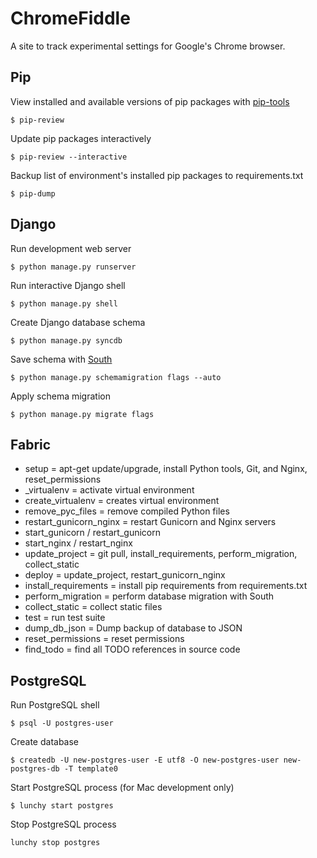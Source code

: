 # ChromeFiddle

A site to track experimental settings for Google's Chrome browser.

## Pip

View installed and available versions of pip packages with [pip-tools](https://github.com/nvie/pip-tools)
```
$ pip-review
```

Update pip packages interactively
```
$ pip-review --interactive
```

Backup list of environment's installed pip packages to requirements.txt
```
$ pip-dump
```

## Django

Run development web server
```
$ python manage.py runserver
```

Run interactive Django shell
```
$ python manage.py shell
```

Create Django database schema
```
$ python manage.py syncdb
```

Save schema with [South](http://south.aeracode.org/)
```
$ python manage.py schemamigration flags --auto
```

Apply schema migration
```
$ python manage.py migrate flags
```

## Fabric

+ setup = apt-get update/upgrade, install Python tools, Git, and Nginx, reset_permissions
+ _virtualenv = activate virtual environment
+ create_virtualenv = creates virtual environment
+ remove_pyc_files = remove compiled Python files
+ restart_gunicorn_nginx = restart Gunicorn and Nginx servers
+ start_gunicorn / restart_gunicorn
+ start_nginx / restart_nginx
+ update_project = git pull, install_requirements, perform_migration, collect_static
+ deploy = update_project, restart_gunicorn_nginx
+ install_requirements = install pip requirements from requirements.txt
+ perform_migration = perform database migration with South
+ collect_static = collect static files
+ test = run test suite
+ dump_db_json = Dump backup of database to JSON
+ reset_permissions = reset permissions
+ find_todo = find all TODO references in source code

## PostgreSQL

Run PostgreSQL shell
```
$ psql -U postgres-user
```

Create database
```
$ createdb -U new-postgres-user -E utf8 -O new-postgres-user new-postgres-db -T template0
```

Start PostgreSQL process (for Mac development only)
```
$ lunchy start postgres
```

Stop PostgreSQL process
```
lunchy stop postgres
```
